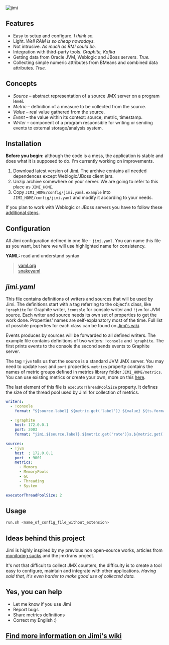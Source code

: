 ![jimi](https://raw.github.com/arozhkov/jimi-robot/master/img/Jimi.png)

## Features

* Easy to setup and configure. _I think so._
* Light. _Well RAM is so cheap nowadays._
* Not intrusive. _As much as RMI could be._
* Integration with third-party tools. _Graphite, Kafka_
* Getting data from Oracle JVM, Weblogic and JBoss servers.  _True._
* Collecting simple numeric attributes from BMeans and combined data attributes. _True._


## Concepts

* _Source_ – abstract representation of a source JMX server on a program level.
* _Metric_ – definition of a measure to be collected from the source.
* _Value_ – real value gathered from the source.
* _Event_ – the value within its context: source, metric, timestamp.
* _Writer_ – component of a program responsible for writing or sending events to external storage/analysis system. 


## Installation

__Before you begin:__ although the code is a mess, the application is stable and does what it is supposed to do.  I'm currently working on improvements.

1. Download latest version of [Jimi](http://sourceforge.net/projects/jimi-robot/). The archive contains all needed dependences except Weblogic/JBoss client jars.  
1. Unzip archive somewhere on your server. We are going to refer to this place as `JIMI_HOME`.
1. Copy `JIMI_HOME/config/jimi.yaml.example` into `JIMI_HOME/config/jimi.yaml` and modify it according to your needs.

If you plan to work with Weblogic or JBoss servers you have to follow these [additional steps](https://github.com/arozhkov/jimi-robot/wiki/Weblogic-JBoss).


## Configuration

All Jimi configuration defined in one file - `jimi.yaml`. You can name this file as you want, but here we will use highlighted name for consistency.

__YAML:__ read and understand syntax
> [yaml.org](http://yaml.org/spec/1.1/)  
> [snakeyaml](http://code.google.com/p/snakeyaml/wiki/Documentation)  


## _jimi.yaml_

This file contains definitions of writers and sources that will be used by Jimi. The definitions start with a tag referring to the object's class, like `!graphite` for Graphite writer, `!console` for console writer and `!jvm` for JVM source. Each writer and source needs its own set of properties to get the work done. Properties' names are self-explanatory most of the time. Full list of possible properties for each class can be found on [Jimi's wiki](https://github.com/arozhkov/jimi-robot/wiki).

Events produces by sources will be forwarded to all defined writers. The example file contains definitions of two writers: `!console` and `!graphite`. The first prints events to the console the second sends events to Graphite server. 

The tag `!jvm` tells us that the source is a standard JVM JMX server. You may need to update `host` and `port` properties. 
`metrics` property contains the names of metric groups defined in metrics library folder `JIMI_HOME/metrics`. You can use existing metrics or create your own, more on this [here](https://github.com/arozhkov/jimi-robot/wiki/Metrics).

The last element of this file is `executorThreadPoolSize` property. It defines the size of the thread pool used by Jimi for collection of metrics.

```yaml
writers: 
  - !console
    format: "${source.label} ${metric.get('label')} ${value} ${ts.format('hh:mm:ss.SSS')}"
 
  - !graphite
    host: 172.0.0.1
    port: 2003
    format: "jimi.${source.label}.${metric.get('rate')}s.${metric.get('label')} ${value} ${ts.s}"
        
sources:
  - !jvm
    host  : 172.0.0.1
    port  : 9001
    metrics:
      - Memory
      - MemoryPools
      - GC
      - Threading
      - System
      
executorThreadPoolSize: 2
```


## Usage

```bash
run.sh <name_of_config_file_without_extension>
```

## Ideas behind this project

Jimi is highly inspired by my previous non open-source works, articles from [monitoring sucks](http://monitoring.no.de/) and the jmxtrans project.

It's not that difficult to collect JMX counters, the difficulty is to create a tool easy to configure, maintain and integrate with other applications. _Having said that, it's even harder to make good use of collected data._


## Yes, you can help

* Let me know if you use Jimi
* Report bugs
* Share metrics definitions
* Correct my English :)


## [Find more information on Jimi's wiki](https://github.com/arozhkov/jimi-robot/wiki)
